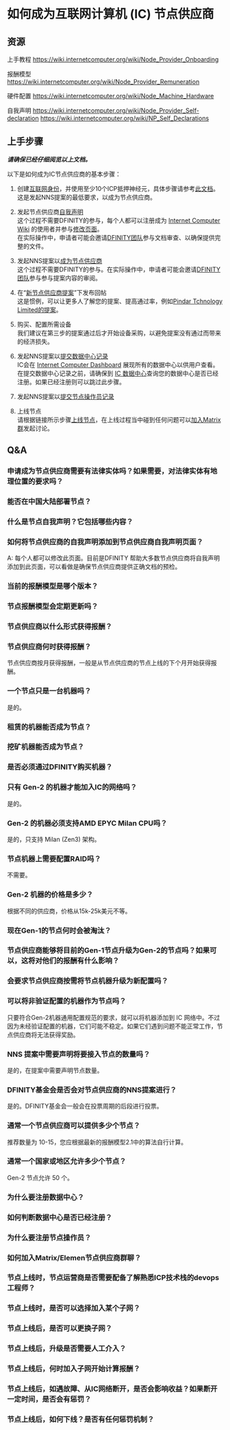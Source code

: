 # 如何成为互联网计算机 (IC) 节点供应商

## 资源
上手教程
https://wiki.internetcomputer.org/wiki/Node_Provider_Onboarding 

报酬模型
https://wiki.internetcomputer.org/wiki/Node_Provider_Remuneration

硬件配置
https://wiki.internetcomputer.org/wiki/Node_Machine_Hardware 

自我声明
https://wiki.internetcomputer.org/wiki/Node_Provider_Self-declaration 
https://wiki.internetcomputer.org/wiki/NP_Self_Declarations 

## 上手步骤

***请确保已经仔细阅览以上文档。***

以下是如何成为IC节点供应商的基本步骤：

1. 创建[互联网身份](https://identity.ic0.app/)，并使用至少10个ICP抵押神经元，具体步骤请参考[此文档](https://wiki.internetcomputer.org/wiki/Node_Provider_Onboarding#2._Create_and_Manage_Neuron_via_NNS_Frontend_Dapp_and_Internet_Identity)。  
这是发起NNS提案的最低要求，以成为节点供应商。

2. 发起节点供应商[自我声明](https://wiki.internetcomputer.org/wiki/Node_Provider_Self-declaration)  
这个过程不需要DFINITY的参与，每个人都可以注册成为 [Internet Computer Wiki](https://wiki.internetcomputer.org/wiki/Main_Page) 的使用者并参与[修改页面](https://wiki.internetcomputer.org/wiki/Contributing_to_the_wiki)。  
在实际操作中，申请者可能会邀请[DFINITY团队](mailto:vincent.zhang@dfinity.org)参与文档审查、以确保提供完整的文件。

3. 发起NNS提案以[成为节点供应商](https://wiki.internetcomputer.org/wiki/Node_Provider_Onboarding#7._Register_your_Node_Provider_principal_to_the_network)  
这个过程不需要DFINITY的参与。在实际操作中，申请者可能会邀请[DFINITY团队](mailto:vincent.zhang@dfinity.org)参与参与提案内容的审阅。

4. 在“[新节点供应商提案](https://forum.dfinity.org/t/new-node-provider-proposals/16643/7)”下发布回帖  
这是惯例，可以让更多人了解您的提案、提高通过率，例如[Pindar Tchnology Limited的提案](https://forum.dfinity.org/t/new-node-provider-proposals/16643/34)。

5. 购买、配置所需设备  
我们建议在第三步的提案通过后才开始设备采购，以避免提案没有通过而带来的经济损失。

6. 发起NNS提案以[提交数据中心记录](https://wiki.internetcomputer.org/wiki/Node_Provider_Onboarding#8._Ensure_that_your_datacenter_is_registered_in_the_network)  
IC会在 [Internet Computer Dashboard](https://dashboard.internetcomputer.org/centers) 展现所有的数据中心以供用户查看。在提交数据中心记录之前，请确保到 [IC 数据中心](https://dashboard.internetcomputer.org/centers)查询您的数据中心是否已经注册。如果已经注册则可以跳过此步骤。

7. 发起NNS提案以[提交节点操作员记录](https://wiki.internetcomputer.org/wiki/Node_Provider_Onboarding#9._Create_a_node_operator_record)  

8. 上线节点  
请根据链接所示步骤[上线节点](https://wiki.internetcomputer.org/wiki/Node_Provider_Onboarding#10._Onboard_nodes)，在上线过程当中碰到任何问题可以[加入Matrix群](https://wiki.internetcomputer.org/wiki/Node_Provider_Matrix/Element_channel)发起讨论。

## Q&A

### 申请成为节点供应商需要有法律实体吗？如果需要，对法律实体有地理位置的要求吗？


### 能否在中国大陆部署节点？

### 什么是节点自我声明？它包括哪些内容？


### 如何将节点供应商的自我声明添加到节点供应商自我声明页面？
A: 每个人都可以修改此页面。目前是DFINITY 帮助大多数节点供应商将自我声明添加到此页面，可以看做是确保节点供应商提供正确文档的预检。

### 当前的报酬模型是哪个版本？

### 节点报酬模型会定期更新吗？

### 节点供应商以什么形式获得报酬？

### 节点供应商何时获得报酬？
节点供应商按月获得报酬，一般是从节点供应商的节点上线的下个月开始获得报酬。

### 一个节点只是一台机器吗？
是的。

### 租赁的机器能否成为节点？

### 挖矿机器能否成为节点？

### 是否必须通过DFINITY购买机器？

### 只有 Gen-2 的机器才能加入IC的网络吗？
是的。

### Gen-2 的机器必须支持AMD EPYC Milan CPU吗？
是的，只支持 Milan (Zen3) 架构。

### 节点机器上需要配置RAID吗？
不需要。

### Gen-2 机器的价格是多少？
根据不同的供应商，价格从15k-25k美元不等。

### 现在Gen-1的节点何时会被淘汰？

### 节点供应商能够将目前的Gen-1节点升级为Gen-2的节点吗？如果可以，这将对他们的报酬有什么影响？

### 会要求节点供应商按需将节点机器升级为新配置吗？

### 可以将非验证配置的机器作为节点吗？
只要符合Gen-2机器通用配置规范的要求，就可以将机器添加到 IC 网络中。不过因为未经验证配置的机器，它们可能不稳定。如果它们遇到问题不能正常工作，节点供应商将无法获得奖励。

### NNS 提案中需要声明将要接入节点的数量吗？
是的，在提案中需要声明节点数量。

### DFINITY基金会是否会对节点供应商的NNS提案进行？
是的。DFINITY基金会一般会在投票周期的后段进行投票。

### 通常一个节点供应商可以提供多少个节点？
推荐数量为 10-15，您应根据最新的报酬模型2.1中的算法自行计算。

### 通常一个国家或地区允许多少个节点？
Gen-2 节点允许 50 个。

### 为什么要注册数据中心？

### 如何判断数据中心是否已经注册？

### 为什么要注册节点操作员？

### 如何加入Matrix/Elemen节点供应商群聊？

### 节点上线时，节点运营商是否需要配备了解熟悉ICP技术栈的devops工程师？

### 节点上线时，是否可以选择加入某个子网？

### 节点上线后，是否可以更换子网？

### 节点上线后，升级是否需要人工介入？

### 节点上线后，何时加入子网开始计算报酬？

### 节点上线后，如遇故障、从IC网络断开，是否会影响收益？如果断开一定时间，是否会有惩罚？

### 节点上线后，如何下线？是否有任何惩罚机制？
